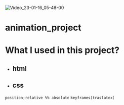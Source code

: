 ![Video_23-01-16_05-48-00](https://user-images.githubusercontent.com/118988723/212588127-7e568ba3-4651-4128-a23a-3946cf636574.gif)
# animation_project
# What I used in this project?
- ## html
- ## css
`position;relative %% absolute`
`keyframes(traslatex)`
